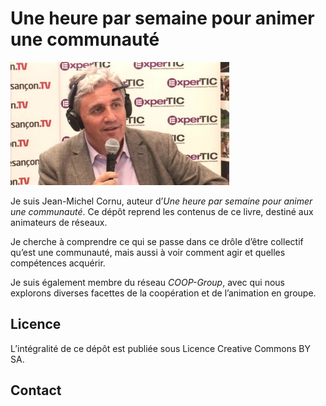 # Une heure par semaine pour animer une communauté

![JeanMi](https://github.com/coop-group/animer_communaute_1h_semaine/blob/master/media/jean-michel-cornu.jpg)

Je suis Jean-Michel Cornu, auteur d’*Une heure par semaine pour animer une communauté*. Ce dépôt reprend les contenus de ce livre, destiné aux animateurs de réseaux. 

Je cherche à comprendre ce qui se passe dans ce drôle d’être collectif qu’est une communauté, mais aussi à voir comment agir et quelles compétences acquérir.

Je suis également membre du réseau *COOP-Group*, avec qui nous explorons diverses facettes de la coopération et de l’animation en groupe.

## Licence

L’intégralité de ce dépôt est publiée sous Licence Creative Commons BY SA.

## Contact
